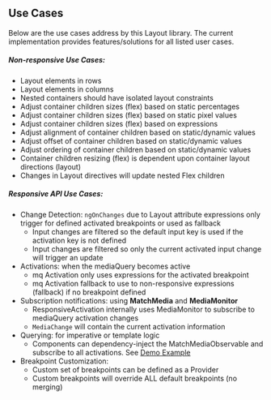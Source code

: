 ## Use Cases

Below are the use cases address by this Layout library. The current implementation provides features/solutions for all 
listed user cases. 

##### Non-responsive Use Cases:

* Layout elements in rows
* Layout elements in columns
* Nested containers should have isolated layout constraints
* Adjust container children sizes (flex) based on static percentages
* Adjust container children sizes (flex) based on static pixel values
* Adjust container children sizes (flex) based on expressions
* Adjust alignment of container children based on static/dynamic values
* Adjust offset of container children based on static/dynamic values
* Adjust ordering of container children based on static/dynamic values
* Container children resizing (flex) is dependent upon container layout directions (layout)
* Changes in Layout directives will update nested Flex children 

##### Responsive API Use Cases:

* Change Detection: `ngOnChanges` due to Layout attribute expressions only trigger for defined activated breakpoints 
or used as fallback
  * Input changes are filtered so the default input key is used if the activation key is not defined
  * Input changes are filtered so only the current activated input change will trigger an update
* Activations: when the mediaQuery becomes active
  * mq Activation only uses expressions for the activated breakpoint 
  * mq Activation fallback to use to non-responsive expressions (fallback) if no breakpoint defined
* Subscription notifications: using **MatchMedia** and **MediaMonitor**
  * ResponsiveActivation internally uses MediaMonitor to subscribe to mediaQuery activation changes
  * `MediaChange` will contain the current activation information
* Querying: for imperative or template logic 
  * Components can dependency-inject the MatchMediaObservable and subscribe to all activations. See [Demo Example][Demo]
* Breakpoint Customization:
  * Custom set of breakpoints can be defined as a Provider
  * Custom breakpoints will override ALL default breakpoints (no merging)
 
[Demo]: https://github.com/angular/flex-layout/blob/master/src/apps/demo-app/src/app/responsive/responsive-flex-order/responsive-flex-order.component.ts#L59